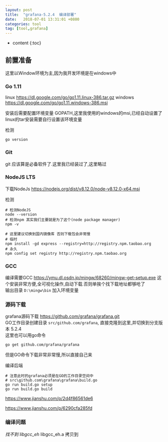 ```yaml
---
layout: post
title:  "grafana-5.2.4  编译部署"
date:   2018-07-01 13:31:01 +0800
categories: tool
tag: [tool,grafana]
---
```


* content
{:toc}



##  前置准备  

这里以Window环境为主,因为我开发环境是在windows中  

###  Go 1.11  

linux         https://dl.google.com/go/go1.11.linux-386.tar.gz
windows  https://dl.google.com/go/go1.11.windows-386.msi

安装后需要配置环境变量 GOPATH,这里我使用的windows的msi,已经自动设置了  
linux的tar安装需要自行设置该环境变量  

检测  

```shell
go version
```

###  Git

git 应该算是必备软件了.这里我已经装过了,这里略过  

###  NodeJS LTS 

下载NodeJs  https://nodejs.org/dist/v8.12.0/node-v8.12.0-x64.msi

检测

```shell
# 检测NodeJS
node --version
# 检测npm 其实我们主要就是为了这个(node package manager)
npm -v

# 这里建议切换到国内镜像库 否则下载包会非常慢
# 临时
npm install -gd express --registry=http://registry.npm.taobao.org
# 永久
npm config set registry http://registry.npm.taobao.org
```

### GCC

编译需要GCC
https://ymu.dl.osdn.jp/mingw/68260/mingw-get-setup.exe 
这个安装非常方便,全可视化操作,自动下载.否则单挨个找下载地址都够呛了  
输出目录 `D:\mingw\bin` 加入环境变量  

### 源码下载

grafana源码下载   https://github.com/grafana/grafana.git  
GO工作目录创建目录 `src/github.com/grafana`, 直接克隆到这里,并切换到分支版本 5.2.4  
这里也可以用go命令  

```shell
go get github.com/grafana/grafana
```
但是GO命令下载非常非常慢,所以直接自己来

  

编译后端

```shell
# 注意此时的grafana必须是在GO的工作目录空间中
# src\github.com\grafana\grafana\build.go
go run build.go setup
go run build.go build 
```

https://www.jianshu.com/p/2d4f86561de6

https://www.jianshu.com/p/6290cfa285fd


### 编译问题  

*找不到 libgcc_eh*
libgcc_eh.a 拷贝到